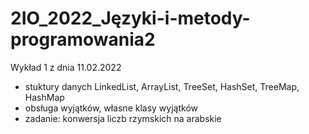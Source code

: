 # 2IO_2022_Języki-i-metody-programowania2

Wykład 1 z dnia 11.02.2022
 - stuktury danych LinkedList, ArrayList, TreeSet, HashSet, TreeMap, HashMap
 - obsługa wyjątków, własne klasy wyjątków
 - zadanie: konwersja liczb rzymskich na arabskie
